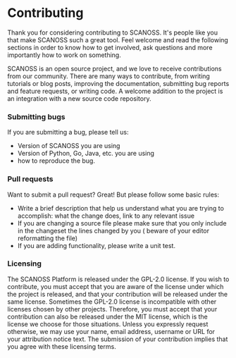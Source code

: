 # Contributing

Thank you for considering contributing to SCANOSS. It's people like you that make SCANOSS such a great tool. Feel
welcome and read the following sections
in order to know how to get involved, ask questions and more importantly how to work on something.

SCANOSS is an open source project, and we love to receive contributions from our community. There are many ways to
contribute, from writing tutorials or blog posts, improving the documentation, submitting bug reports and feature
requests, or writing code.
A welcome addition to the project is an integration with a new source code repository.

### Submitting bugs

If you are submitting a bug, please tell us:

- Version of SCANOSS you are using
- Version of Python, Go, Java, etc. you are using
- how to reproduce the bug.

### Pull requests

Want to submit a pull request? Great! But please follow some basic rules:

- Write a brief description that help us understand what you are trying to accomplish: what the change does, link to any
  relevant issue
- If you are changing a source file please make sure that you only include in the changeset the lines changed by you (
  beware of your editor reformatting the file)
- If you are adding functionality, please write a unit test.

### Licensing

The SCANOSS Platform is released under the GPL-2.0 license. If you wish to contribute, you must accept that you are
aware of the license under which the project is released, and that your contribution will be released under the same
license.
Sometimes the GPL-2.0 license is incompatible with other licenses chosen by other projects. Therefore, you must accept
that your contribution can also be released under the MIT license, which is the license we choose for those situations.
Unless you expressly request otherwise, we may use your name, email address, username or URL for your attribution notice
text. The submission of your contribution implies that you agree with these licensing terms.
